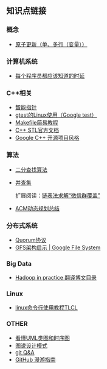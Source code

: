 
## 知识点链接


### 概念
- [ 原子更新（单、多行（变量））]()

### 计算机系统
- [每个程序员都应该知道的时延](https://people.eecs.berkeley.edu/~rcs/research/interactive_latency.html)


### C++相关

- [智能指针](https://www.cnblogs.com/wxquare/p/4759020.html)
- [gtest的Linux使用（Google test）](https://www.cnblogs.com/hcu5555/archive/2015/04/30/4468847.html)
- [Makefile简易教程](https://www.cnblogs.com/owlman/p/5514724.html)
- [C++ STL官方文档](http://www.cplusplus.com/reference/vector/vector/)
- [Google C++ 开源项目风格](https://zh-google-styleguide.readthedocs.io/en/latest/google-cpp-styleguide/contents/)

### 算法

- [二分查找算法](https://www.cnblogs.com/luoxn28/p/5767571.html)
- [并查集](https://mp.weixin.qq.com/s?__biz=MjM5ODYxMDA5OQ==&mid=2651961784&idx=1&sn=8cafa3051aa3f56327038f884512fb9d&chksm=bd2d0c648a5a85729f873caf1475df2ec7e9d1221e1e69ac0085e34c0a1f309a8797fd1453ce&scene=0&xtrack=1#rd)

  扩展阅读：[链表法求解“微信群覆盖”](https://mp.weixin.qq.com/s?__biz=MjM5ODYxMDA5OQ==&mid=2651961762&idx=1&sn=5cc03810dfd50875937f1d89bac2d919&chksm=bd2d0c7e8a5a8568caada4b4f04369079286894b93786dfebff6fef1c193c3a19db172dcf5e8&scene=21)

- [ACM动态规划总结](https://blog.csdn.net/cc_again/article/details/25866971)

### 分布式系统
- [Quorum协议](https://en.wikipedia.org/wiki/Quorum_(distributed_computing))
- [GFS架构启示 | Google File System](https://mp.weixin.qq.com/s?__biz=MjM5ODYxMDA5OQ==&mid=2651961812&idx=1&sn=592e3cc722bdfc4201d07cb1b087ed06&chksm=bd2d0c088a5a851eec1e01cea1d68a365edab46bc6985c469adb4b0df17f0e6c2f07bda8da47&scene=21)


### Big Data
- [Hadoop in practice 翻译博文目录](https://www.cnblogs.com/datacloud/p/3604492.html)


### Linux

- [linux命令行使用教程TLCL](http://billie66.github.io/TLCL/book/index.html)

### OTHER

- [看懂UML类图和时序图](https://design-patterns.readthedocs.io/zh_CN/latest/read_uml.html)
- [图说设计模式](https://design-patterns.readthedocs.io/zh_CN/latest/index.html)
- [git Q&A](https://github.com/k88hudson/git-flight-rules/blob/master/README_zh-CN.md)
- [GitHub 漫游指南](https://github.com/phodal/github)
